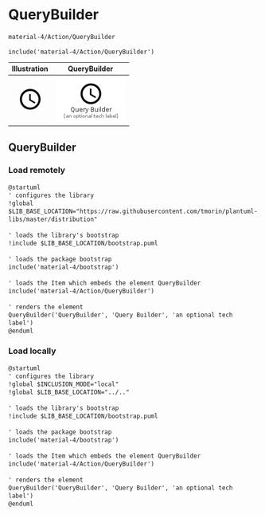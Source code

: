 # QueryBuilder


```text
material-4/Action/QueryBuilder
```

```text
include('material-4/Action/QueryBuilder')
```



| Illustration | QueryBuilder |
| :---: | :---: |
| ![illustration for Illustration](../../material-4/Action/QueryBuilder.png) | ![illustration for QueryBuilder](../../material-4/Action/QueryBuilder.Local.png) |




## QueryBuilder

### Load remotely
```plantuml
@startuml
' configures the library
!global $LIB_BASE_LOCATION="https://raw.githubusercontent.com/tmorin/plantuml-libs/master/distribution"

' loads the library's bootstrap
!include $LIB_BASE_LOCATION/bootstrap.puml

' loads the package bootstrap
include('material-4/bootstrap')

' loads the Item which embeds the element QueryBuilder
include('material-4/Action/QueryBuilder')

' renders the element
QueryBuilder('QueryBuilder', 'Query Builder', 'an optional tech label')
@enduml
```

### Load locally
```plantuml
@startuml
' configures the library
!global $INCLUSION_MODE="local"
!global $LIB_BASE_LOCATION="../.."

' loads the library's bootstrap
!include $LIB_BASE_LOCATION/bootstrap.puml

' loads the package bootstrap
include('material-4/bootstrap')

' loads the Item which embeds the element QueryBuilder
include('material-4/Action/QueryBuilder')

' renders the element
QueryBuilder('QueryBuilder', 'Query Builder', 'an optional tech label')
@enduml
```

